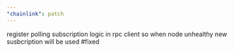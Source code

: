 ```yaml
---
"chainlink": patch
---
```


register polling subscription logic in rpc client so when node unhealthy new susbcription will be used #fixed

